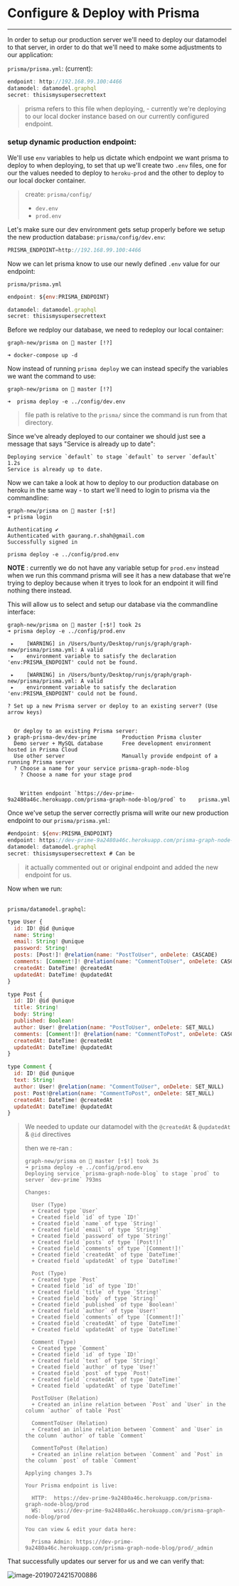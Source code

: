 # Configure & Deploy with Prisma 

---------------------------------

In order to setup our production server we'll need to deploy our datamodel to that server, in order to do that we'll need to make some adjustments to our application:

`prisma/prisma.yml`: (current):

```js
endpoint: http://192.168.99.100:4466
datamodel: datamodel.graphql
secret: thisismysupersecrettext 
```

> prisma refers to this file when deploying,  - currently we're deploying to our local docker instance based on our currently configured endpoint. 



### setup dynamic production endpoint:

We'll use `env` variables to help us dictate which endpoint we want prisma to deploy to when deploying, to set that up we'll create two `.env` files, one for our the values needed to deploy to `heroku-prod` and the other to deploy to our local docker container. 

> create: `prisma/config/`
>
> - `dev.env`
> - `prod.env`





Let's make sure our dev environment gets setup properly before we setup the new production database: `prisma/config/dev.env`:

```js
PRISMA_ENDPOINT=http://192.168.99.100:4466
```



Now we can let prisma know to use our newly defined `.env` value for our endpoint:

`prisma/prisma.yml`

```js
endpoint: ${env:PRISMA_ENDPOINT}

datamodel: datamodel.graphql
secret: thisismysupersecrettext
```



Before we redploy our database, we need to redeploy our local container:

```shell
graph-new/prisma on  master [!?] 

➜ docker-compose up -d
```



Now instead of running `prisma deploy` we can instead specify the variables we want the command to use:

```shell
graph-new/prisma on  master [!?] 

➜  prisma deploy -e ../config/dev.env
```

> file path is relative to the `prisma/` since the command is run from that directory.

Since we've already deployed to our container we should just see a message that says "Service is already up to date":

```shell
Deploying service `default` to stage `default` to server `default` 1.2s
Service is already up to date.
```



Now we can take a look at how to deploy to our production database on heroku in the same way - to start we'll need to login to prisma via the commandline:

```shell
graph-new/prisma on  master [⇡$!] 
➜ prisma login    

Authenticating ✔
Authenticated with gaurang.r.shah@gmail.com
Successfully signed in
```

```shell
prisma deploy -e ../config/prod.env
```

**NOTE** : currently we do not have any variable setup for `prod.env` instead when we run this command prisma will see it has a new database that we're trying to deploy because when it tryes to look for an endpoint it will find nothing there instead. 

This will allow us to select and setup our database via the commandline interface:

```shell
graph-new/prisma on  master [⇡$!] took 2s 
➜ prisma deploy -e ../config/prod.env

 ▸    [WARNING] in /Users/bunty/Desktop/runjs/graph/graph-new/prisma/prisma.yml: A valid
 ▸    environment variable to satisfy the declaration 'env:PRISMA_ENDPOINT' could not be found.

 ▸    [WARNING] in /Users/bunty/Desktop/runjs/graph/graph-new/prisma/prisma.yml: A valid
 ▸    environment variable to satisfy the declaration 'env:PRISMA_ENDPOINT' could not be found.

? Set up a new Prisma server or deploy to an existing server? (Use arrow keys)
                         
                         
  Or deploy to an existing Prisma server:
❯ graph-prisma-dev/dev-prime        Production Prisma cluster 
  Demo server + MySQL database      Free development environment hosted in Prisma Cloud 
  Use other server                  Manually provide endpoint of a running Prisma server 
  ? Choose a name for your service prisma-graph-node-blog
	? Choose a name for your stage prod
	

	Written endpoint `https://dev-prime-9a2480a46c.herokuapp.com/prisma-graph-node-blog/prod` to 	prisma.yml

```

Once we've setup the server correctly prisma will write our new production endpoint to our `prisma/prisma.yml`:

```js
#endpoint: ${env:PRISMA_ENDPOINT}
endpoint: https://dev-prime-9a2480a46c.herokuapp.com/prisma-graph-node-blog/prod
datamodel: datamodel.graphql
secret: thisismysupersecrettext # Can be
```

> it actually commented out or original endpoint and added the new endpoint for us.



Now when we run:

```js

```



`prisma/datamodel.graphql`:

```js
type User {
  id: ID! @id @unique
  name: String!
  email: String! @unique
  password: String!
  posts: [Post!]! @relation(name: "PostToUser", onDelete: CASCADE)
  comments: [Comment!]! @relation(name: "CommentToUser", onDelete: CASCADE)
  createdAt: DateTime! @createdAt
  updatedAt: DateTime! @updatedAt
}

type Post {
  id: ID! @id @unique
  title: String!
  body: String!
  published: Boolean!
  author: User! @relation(name: "PostToUser", onDelete: SET_NULL)
  comments: [Comment!]! @relation(name: "CommentToPost", onDelete: CASCADE)
  createdAt: DateTime! @createdAt
  updatedAt: DateTime! @updatedAt
}

type Comment {
  id: ID! @id @unique
  text: String!
  author: User! @relation(name: "CommentToUser", onDelete: SET_NULL)
  post: Post!@relation(name: "CommentToPost", onDelete: SET_NULL)
  createdAt: DateTime! @createdAt
  updatedAt: DateTime! @updatedAt
}
```

> We needed to update our datamodel with the `@createdAt` & `@updatedAt` & `@id`  directives
>
> then we re-ran :
>
> ```shell
> graph-new/prisma on  master [⇡$!] took 3s 
> ➜ prisma deploy -e ../config/prod.env
> Deploying service `prisma-graph-node-blog` to stage `prod` to server `dev-prime` 793ms
> 
> Changes:
> 
>   User (Type)
>   + Created type `User`
>   + Created field `id` of type `ID!`
>   + Created field `name` of type `String!`
>   + Created field `email` of type `String!`
>   + Created field `password` of type `String!`
>   + Created field `posts` of type `[Post!]!`
>   + Created field `comments` of type `[Comment!]!`
>   + Created field `createdAt` of type `DateTime!`
>   + Created field `updatedAt` of type `DateTime!`
> 
>   Post (Type)
>   + Created type `Post`
>   + Created field `id` of type `ID!`
>   + Created field `title` of type `String!`
>   + Created field `body` of type `String!`
>   + Created field `published` of type `Boolean!`
>   + Created field `author` of type `User!`
>   + Created field `comments` of type `[Comment!]!`
>   + Created field `createdAt` of type `DateTime!`
>   + Created field `updatedAt` of type `DateTime!`
> 
>   Comment (Type)
>   + Created type `Comment`
>   + Created field `id` of type `ID!`
>   + Created field `text` of type `String!`
>   + Created field `author` of type `User!`
>   + Created field `post` of type `Post!`
>   + Created field `createdAt` of type `DateTime!`
>   + Created field `updatedAt` of type `DateTime!`
> 
>   PostToUser (Relation)
>   + Created an inline relation between `Post` and `User` in the column `author` of table `Post`
> 
>   CommentToUser (Relation)
>   + Created an inline relation between `Comment` and `User` in the column `author` of table `Comment`
> 
>   CommentToPost (Relation)
>   + Created an inline relation between `Comment` and `Post` in the column `post` of table `Comment`
> 
> Applying changes 3.7s
> 
> Your Prisma endpoint is live:
> 
>   HTTP:  https://dev-prime-9a2480a46c.herokuapp.com/prisma-graph-node-blog/prod
>   WS:    wss://dev-prime-9a2480a46c.herokuapp.com/prisma-graph-node-blog/prod
> 
> You can view & edit your data here:
> 
>   Prisma Admin: https://dev-prime-9a2480a46c.herokuapp.com/prisma-graph-node-blog/prod/_admin
> ```



That successfully updates our server for us and we can verify that:

![image-20190724215700886](http://ww4.sinaimg.cn/large/006tNc79ly1g5buol85guj30t407174s.jpg)



